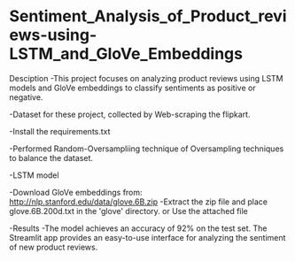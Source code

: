 # Sentiment_Analysis_of_Product_reviews-using-LSTM_and_GloVe_Embeddings

 Desciption
-This project focuses on analyzing product reviews using LSTM models and GloVe embeddings to classify sentiments as positive or negative.

-Dataset for these project, collected by Web-scraping the flipkart.

-Install the requirements.txt

-Performed Random-Oversampliing technique of Oversampling techniques to balance the dataset.

-LSTM model

-Download GloVe embeddings from: http://nlp.stanford.edu/data/glove.6B.zip
-Extract the zip file and place glove.6B.200d.txt in the 'glove' directory.
                            or
                  Use the attached file
                  
-Results
  -The model achieves an accuracy of 92% on the test set. The Streamlit app provides an easy-to-use interface for analyzing the sentiment of new product reviews.

